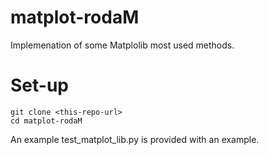 # matplot-rodaM
Implemenation of some Matplolib most used methods.

# Set-up
```
git clone <this-repo-url>
cd matplot-rodaM
```
An example test_matplot_lib.py is provided with an example.

